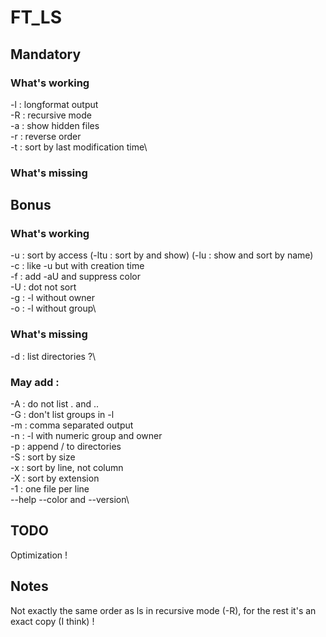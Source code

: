 # FT_LS

## Mandatory

### What's working
-l : longformat output\
-R : recursive mode\
-a : show hidden files\
-r : reverse order\
-t : sort by last modification time\

### What's missing

## Bonus

### What's working
-u : sort by access (-ltu : sort by and show) (-lu : show and sort by name)\
-c : like -u but with creation time\
-f : add -aU and suppress color\
-U : dot not sort\
-g : -l without owner\
-o : -l without group\

### What's missing
-d : list directories ?\

### May add :
-A : do not list . and ..\
-G : don't list groups in -l\
-m : comma separated output\
-n : -l with numeric group and owner\
-p : append / to directories\
-S : sort by size\
-x : sort by line, not column\
-X : sort by extension\
-1 : one file per line\
--help --color and --version\

## TODO
Optimization !

## Notes
Not exactly the same order as ls in recursive mode (-R), for the rest it's an exact copy (I think) !